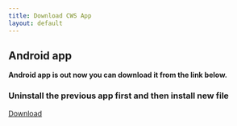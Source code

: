 ```yaml
---
title: Download CWS App
layout: default
---
```


## Android app

**Android app is out now you can download it from the link below.**

### Uninstall the previous app first and then install new file
<div class="row">
<div class="col-sm-12">
  <a href="https://github.com/cwithsharad/cwithsharad.github.io/raw/master/assets/apk/cws.apk" class="btn btn-primary">Download</a>
</div>
</div>
